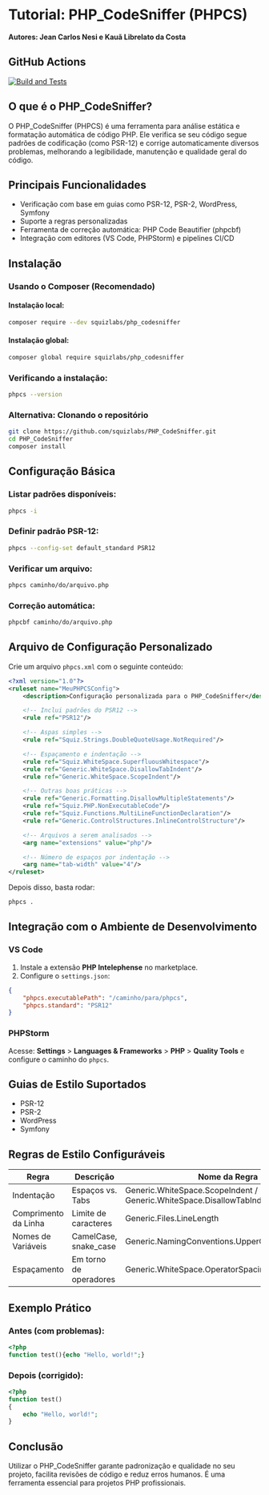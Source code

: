 # Tutorial: PHP_CodeSniffer (PHPCS)

**Autores: Jean Carlos Nesi e Kauã Librelato da Costa**

## GitHub Actions

[![Build and Tests](https://github.com/JeanNesi/phpcs/actions/workflows/phpcs.yml/badge.svg?branch=main)](https://github.com/JeanNesi/phpcs/actions/workflows/phpcs.yml)

## O que é o PHP_CodeSniffer?

O PHP_CodeSniffer (PHPCS) é uma ferramenta para análise estática e formatação automática de código PHP. Ele verifica se seu código segue padrões de codificação (como PSR-12) e corrige automaticamente diversos problemas, melhorando a legibilidade, manutenção e qualidade geral do código.

## Principais Funcionalidades

- Verificação com base em guias como PSR-12, PSR-2, WordPress, Symfony
- Suporte a regras personalizadas
- Ferramenta de correção automática: PHP Code Beautifier (phpcbf)
- Integração com editores (VS Code, PHPStorm) e pipelines CI/CD

## Instalação

### Usando o Composer (Recomendado)

#### Instalação local:
```sh
composer require --dev squizlabs/php_codesniffer
```

#### Instalação global:
```sh
composer global require squizlabs/php_codesniffer
```

### Verificando a instalação:
```sh
phpcs --version
```

### Alternativa: Clonando o repositório
```sh
git clone https://github.com/squizlabs/PHP_CodeSniffer.git
cd PHP_CodeSniffer
composer install
```

## Configuração Básica

### Listar padrões disponíveis:
```sh
phpcs -i
```

### Definir padrão PSR-12:
```sh
phpcs --config-set default_standard PSR12
```

### Verificar um arquivo:
```sh
phpcs caminho/do/arquivo.php
```

### Correção automática:
```sh
phpcbf caminho/do/arquivo.php
```

## Arquivo de Configuração Personalizado

Crie um arquivo `phpcs.xml` com o seguinte conteúdo:

```xml
<?xml version="1.0"?>
<ruleset name="MeuPHPCSConfig">
    <description>Configuração personalizada para o PHP_CodeSniffer</description>

    <!-- Inclui padrões do PSR12 -->
    <rule ref="PSR12"/>

    <!-- Aspas simples -->
    <rule ref="Squiz.Strings.DoubleQuoteUsage.NotRequired"/>

    <!-- Espaçamento e indentação -->
    <rule ref="Squiz.WhiteSpace.SuperfluousWhitespace"/>
    <rule ref="Generic.WhiteSpace.DisallowTabIndent"/>
    <rule ref="Generic.WhiteSpace.ScopeIndent"/>

    <!-- Outras boas práticas -->
    <rule ref="Generic.Formatting.DisallowMultipleStatements"/>
    <rule ref="Squiz.PHP.NonExecutableCode"/>
    <rule ref="Squiz.Functions.MultiLineFunctionDeclaration"/>
    <rule ref="Generic.ControlStructures.InlineControlStructure"/>

    <!-- Arquivos a serem analisados -->
    <arg name="extensions" value="php"/>

    <!-- Número de espaços por indentação -->
    <arg name="tab-width" value="4"/>
</ruleset>
```

Depois disso, basta rodar:
```sh
phpcs .
```

## Integração com o Ambiente de Desenvolvimento

### VS Code

1. Instale a extensão **PHP Intelephense** no marketplace.
2. Configure o `settings.json`:

```json
{
    "phpcs.executablePath": "/caminho/para/phpcs",
    "phpcs.standard": "PSR12"
}
```

### PHPStorm

Acesse: **Settings** > **Languages & Frameworks** > **PHP** > **Quality Tools** e configure o caminho do `phpcs`.

## Guias de Estilo Suportados

- PSR-12
- PSR-2
- WordPress
- Symfony

## Regras de Estilo Configuráveis

| Regra | Descrição | Nome da Regra |
| --- | --- | --- |
| Indentação | Espaços vs. Tabs | Generic.WhiteSpace.ScopeIndent / Generic.WhiteSpace.DisallowTabIndent |
| Comprimento da Linha | Limite de caracteres | Generic.Files.LineLength |
| Nomes de Variáveis | CamelCase, snake_case | Generic.NamingConventions.UpperCaseVariableName |
| Espaçamento | Em torno de operadores | Generic.WhiteSpace.OperatorSpacing |

## Exemplo Prático

### Antes (com problemas):
```php
<?php
function test(){echo "Hello, world!";}
```

### Depois (corrigido):
```php
<?php
function test()
{
    echo "Hello, world!";
}
```

## Conclusão

Utilizar o PHP_CodeSniffer garante padronização e qualidade no seu projeto, facilita revisões de código e reduz erros humanos. É uma ferramenta essencial para projetos PHP profissionais.
